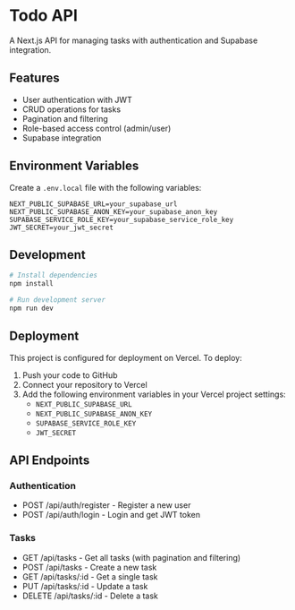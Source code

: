 # Todo API

A Next.js API for managing tasks with authentication and Supabase integration.

## Features

- User authentication with JWT
- CRUD operations for tasks
- Pagination and filtering
- Role-based access control (admin/user)
- Supabase integration

## Environment Variables

Create a `.env.local` file with the following variables:

```env
NEXT_PUBLIC_SUPABASE_URL=your_supabase_url
NEXT_PUBLIC_SUPABASE_ANON_KEY=your_supabase_anon_key
SUPABASE_SERVICE_ROLE_KEY=your_supabase_service_role_key
JWT_SECRET=your_jwt_secret
```

## Development

```bash
# Install dependencies
npm install

# Run development server
npm run dev
```

## Deployment

This project is configured for deployment on Vercel. To deploy:

1. Push your code to GitHub
2. Connect your repository to Vercel
3. Add the following environment variables in your Vercel project settings:
   - `NEXT_PUBLIC_SUPABASE_URL`
   - `NEXT_PUBLIC_SUPABASE_ANON_KEY`
   - `SUPABASE_SERVICE_ROLE_KEY`
   - `JWT_SECRET`

## API Endpoints

### Authentication

- POST /api/auth/register - Register a new user
- POST /api/auth/login - Login and get JWT token

### Tasks

- GET /api/tasks - Get all tasks (with pagination and filtering)
- POST /api/tasks - Create a new task
- GET /api/tasks/:id - Get a single task
- PUT /api/tasks/:id - Update a task
- DELETE /api/tasks/:id - Delete a task
